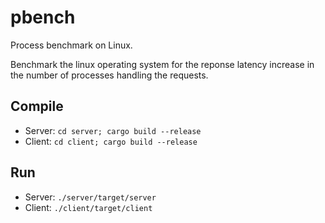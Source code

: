 # pbench
Process benchmark on Linux.

Benchmark the linux operating system for the reponse latency increase in the number of processes handling the requests.

## Compile
 - Server: `cd server; cargo build --release`
 - Client: `cd client; cargo build --release`

## Run
 - Server: `./server/target/server`
 - Client: `./client/target/client`

